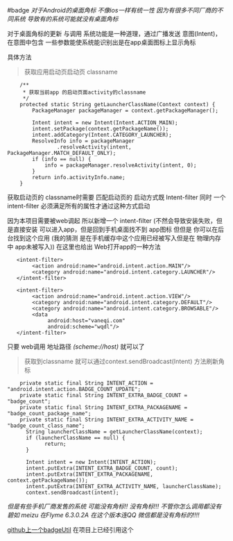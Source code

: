 #badge
 *对于Android的桌面角标 不像ios一样有统一性 因为有很多不同厂商的不同系统
 导致有的系统可能就没有桌面角标* 
 
对于桌面角标的更新 与调用 系统功能是一种道理，通过广播发送 意图(Intent)，在意图中包含
一些参数能使系统能识别出是在app桌面图标上显示角标  

具体方法
>获取应用启动页启动页 classname
```
    /**
     * 获取当前app 的启动页面activity的classname
     */
    protected static String getLauncherClassName(Context context) {
        PackageManager packageManager = context.getPackageManager();

        Intent intent = new Intent(Intent.ACTION_MAIN);
        intent.setPackage(context.getPackageName());
        intent.addCategory(Intent.CATEGORY_LAUNCHER);
        ResolveInfo info = packageManager
                .resolveActivity(intent, PackageManager.MATCH_DEFAULT_ONLY);
        if (info == null) {
            info = packageManager.resolveActivity(intent, 0);
        }
        return info.activityInfo.name;
    }

```
获取启动页的 classname时需要 匹配启动页的 启动方式既 Intent-filter
同时 一个 intent-filter 必须满足所有的属性才通过这种方式启动

因为本项目需要被web调起 所以新增一个 intent-filter (不然会导致安装失败，但是直接安装
可以进入app，但是回到手机桌面找不到 app图标 但但是 你可以在后台找到这个应用 (我的猜测
是在手机缓存中这个应用已经被写入但是在 物理内存中 app未被写入))
在这里也给出 Web打开app的一种方法
```
   <intent-filter>
        <action android:name="android.intent.action.MAIN"/>
        <category android:name="android.intent.category.LAUNCHER"/>
   </intent-filter>
  
   <intent-filter>
        <action android:name="android.intent.action.VIEW"/>  
        <category android:name="android.intent.category.DEFAULT"/>
        <category android:name="android.intent.category.BROWSABLE"/>
        <data
             android:host="vaneqi.com"
             android:scheme="wqdl"/>
   </intent-filter>
```

只要 web调用 地址路径 *(scheme://host)* 就可以了  

>获取到classname 就可以通过context.sendBroadcast(Intent) 方法刷新角标
```
    private static final String INTENT_ACTION = "android.intent.action.BADGE_COUNT_UPDATE";
    private static final String INTENT_EXTRA_BADGE_COUNT = "badge_count";
    private static final String INTENT_EXTRA_PACKAGENAME = "badge_count_package_name";
    private static final String INTENT_EXTRA_ACTIVITY_NAME = "badge_count_class_name";
      String launcherClassName = getLauncherClassName(context);
      if (launcherClassName == null) {
            return;
      }

      Intent intent = new Intent(INTENT_ACTION);
      intent.putExtra(INTENT_EXTRA_BADGE_COUNT, count);
      intent.putExtra(INTENT_EXTRA_PACKAGENAME, context.getPackageName());
      intent.putExtra(INTENT_EXTRA_ACTIVITY_NAME, launcherClassName);
      context.sendBroadcast(intent);

``` 

 *但是有些手机厂商发售的系统 可能没有角标!! 没有角标!!!  不管你怎么调用都没有 
 碧如 meizu 在Flyme 6.3.0.2A 在这个版本连QQ 微信都是没有角标的!!!!* 

[github上一个badgeUtil](https://github.com/leolin310148/ShortcutBadger)
在项目上已经引用这个